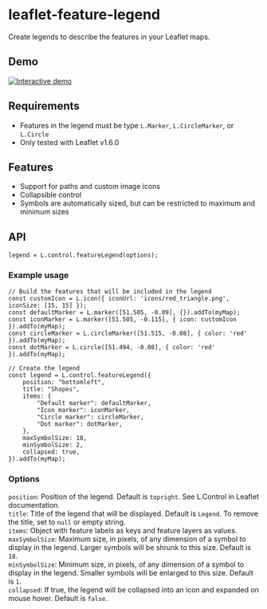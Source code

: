 # leaflet-feature-legend
Create legends to describe the features in your Leaflet maps.

## Demo
<a href="https://aazuspan.github.io/leaflet-feature-legend/demo/index.html"><img src="https://i.imgur.com/XlHaYFE.jpg" title="Interactive demo" /></a>

## Requirements
- Features in the legend must be type `L.Marker`, `L.CircleMarker`, or `L.Circle`
- Only tested with Leaflet v1.6.0

## Features
- Support for paths and custom image icons
- Collapsible control
- Symbols are automatically sized, but can be restricted to maximum and minimum sizes

## API
```
legend = L.control.featureLegend(options);
```

### Example usage
```
// Build the features that will be included in the legend
const customIcon = L.icon({ iconUrl: 'icons/red_triangle.png', iconSize: [15, 15] });
const defaultMarker = L.marker([51.505, -0.09], {}).addTo(myMap);
const iconMarker = L.marker([51.505, -0.115], { icon: customIcon }).addTo(myMap);
const circleMarker = L.circleMarker([51.515, -0.08], { color: 'red' }).addTo(myMap);
const dotMarker = L.circle([51.494, -0.08], { color: 'red' }).addTo(myMap);

// Create the legend
const legend = L.control.featureLegend({
    position: "bottomleft",
    title: "Shapes",
    items: {
        "Default marker": defaultMarker,
        "Icon marker": iconMarker,
        "Circle marker": circleMarker,
        "Dot marker": dotMarker,
    },
    maxSymbolSize: 18,
    minSymbolSize: 2,
    collapsed: true,
}).addTo(myMap);
```

### Options
`position`: Position of the legend. Default is `topright`. See L.Control in Leaflet documentation.<br/>
`title`: Title of the legend that will be displayed. Default is `Legend`. To remove the title, set to `null` or empty string.<br/>
`items`: Object with feature labels as keys and feature layers as values.<br/>
`maxSymbolSize`: Maximum size, in pixels, of any dimension of a symbol to display in the legend. Larger symbols will be shrunk to this size. Default is `18`.<br/>
`minSymbolSize`: Minimum size, in pixels, of any dimension of a symbol to display in the legend. Smaller symbols will be enlarged to this size. Default is `1`.<br/>
`collapsed`: If true, the legend will be collapsed into an icon and expanded on mouse hover. Default is `false`.
